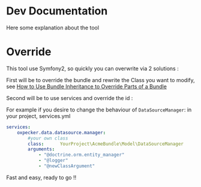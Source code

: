 Dev Documentation
=================

Here some explanation about the tool



Override
========

This tool use Symfony2, so quickly you can overwrite via 2 solutions :

First will be to override the bundle and rewrite the Class you want to modify, 
see [How to Use Bundle Inheritance to Override Parts of a Bundle ](http://symfony.com/doc/current/cookbook/bundles/inheritance.html)

Second will be to use services and override the id :

For example if you desire to change the behaviour of `DataSourceManager`: 
    in your project, services.yml

```yaml
services:            
    oxpecker.data.datasource.manager:
        #your own class
        class:      YourProject\AcmeBundle\Model\DataSourceManager
        arguments:
            - "@doctrine.orm.entity_manager"
            - "@logger"
            - "@newClassArgument"

```

Fast and easy, ready to go !!

